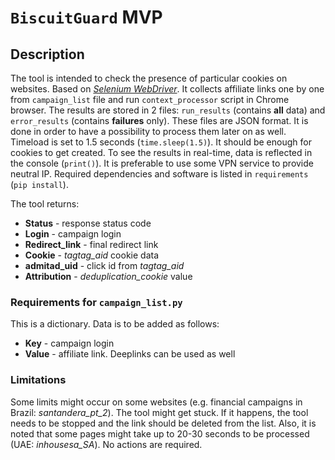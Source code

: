# `BiscuitGuard` MVP

## Description
The tool is intended to check the presence of particular cookies on websites.
Based on [_Selenium WebDriver_](https://www.selenium.dev/documentation/webdriver/).
It collects affiliate links one by one from `campaign_list` file and run `context_processor` script in Chrome browser.
The results are stored in 2 files: `run_results` (contains **all** data) and `error_results` (contains **failures** only).
These files are JSON format. It is done in order to have a possibility to process them later on as well.
Timeload is set to 1.5 seconds (`time.sleep(1.5)`). It should be enough for cookies to get created.
To see the results in real-time, data is reflected in the console (`print()`).
It is preferable to use some VPN service to provide neutral IP.
Required dependencies and software is listed in `requirements` (`pip install`).

The tool returns:
* **Status** - response status code
* **Login** - campaign login
* **Redirect_link** - final redirect link
* **Cookie** - _tagtag_aid_ cookie data
* **admitad_uid** - click id from _tagtag_aid_
* **Attribution** - _deduplication_cookie_ value

### Requirements for `campaign_list.py`

This is a dictionary. Data is to be added as follows:

* **Key** - campaign login
* **Value** - affiliate link. Deeplinks can be used as well

### Limitations

Some limits might occur on some websites (e.g. financial campaigns in Brazil: _santandera_pt_2_). 
The tool might get stuck. If it happens, the tool needs to be stopped and the link should be deleted from the list.
Also, it is noted that some pages might take up to 20-30 seconds to be processed (UAE: _inhousesa_SA_). No actions are required.
